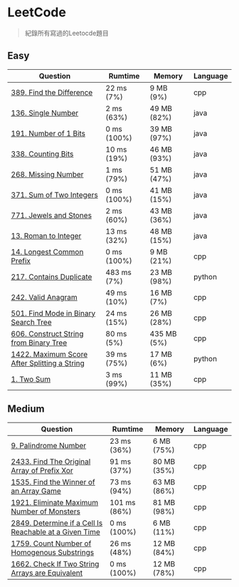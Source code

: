 # LeetCode
> 紀錄所有寫過的Leetocde題目

## Easy
| Question                                                                                                                          | Rumtime     | Memory      | Language |
|-----------------------------------------------------------------------------------------------------------------------------------|-------------|-------------|----------|
| [389. Find the Difference](https://leetcode.com/problems/find-the-difference/)                                                    | 22 ms (7%)  | 9 MB (9%)   | cpp      |
| [136. Single Number](https://leetcode.com/problems/single-number/)                                                                | 2 ms (63%)  | 49 MB (82%) | java     |
| [191. Number of 1 Bits](https://leetcode.com/problems/number-of-1-bits/)                                                          | 0 ms (100%) | 39 MB (97%) | java     |
| [338. Counting Bits](https://leetcode.com/problems/counting-bits/)                                                                | 10 ms (19%) | 46 MB (93%) | java     |
| [268. Missing Number](https://leetcode.com/problems/missing-number/)                                                              | 1 ms (79%)  | 51 MB (47%) | java     |
| [371. Sum of Two Integers](https://leetcode.com/problems/sum-of-two-integers/)                                                    | 0 ms (100%) | 41 MB (15%) | java     |
| [771. Jewels and Stones](https://leetcode.com/problems/jewels-and-stones/)                                                        | 2 ms (60%)  | 43 MB (36%) | java     |
| [13. Roman to Integer](https://leetcode.com/problems/roman-to-integer/)                                                           | 13 ms (32%) | 48 MB (15%) | java     |
| [14. Longest Common Prefix](https://leetcode.com/problems/longest-common-prefix/description/)                                     | 0 ms (100%) | 9 MB (21%)  | cpp      |
| [217. Contains Duplicate](https://leetcode.com/problems/contains-duplicate/description/)                                          | 483 ms (7%) | 23 MB (98%) | python   |
| [242. Valid Anagram](https://leetcode.com/problems/valid-anagram/description/)                                                    | 49 ms (10%) | 16 MB (7%)  | cpp      |
| [501. Find Mode in Binary Search Tree](https://leetcode.com/problems/find-mode-in-binary-search-tree/description/)                | 24 ms (15%) | 26 MB (28%) | cpp      |
| [606. Construct String from Binary Tree](https://leetcode.com/problems/construct-string-from-binary-tree/description/)            | 80 ms (5%)  | 435 MB (5%) | cpp      |
| [1422. Maximum Score After Splitting a String](https://leetcode.com/problems/maximum-score-after-splitting-a-string/description/) | 39 ms (75%) | 17 MB (6%)  | python   |
| [1. Two Sum](https://leetcode.com/problems/two-sum/description/)                                                                  | 3 ms (99%)  | 11 MB (35%) | cpp      |

## Medium
| Question                                                                                                                                                                | Rumtime      | Memory      | Language |
|-------------------------------------------------------------------------------------------------------------------------------------------------------------------------|--------------|-------------|----------|
| [9. Palindrome Number](https://leetcode.com/problems/palindrome-number/)                                                                                                | 23 ms (36%)  | 6 MB (75%)  | cpp      |
| [2433. Find The Original Array of Prefix Xor](https://leetcode.com/problems/find-the-original-array-of-prefix-xor/submissions/?envType=daily-question&envId=2023-10-31) | 91 ms (37%)  | 80 MB (35%) | cpp      |
| [1535. Find the Winner of an Array Game](https://leetcode.com/problems/find-the-winner-of-an-array-game/description)                                                    | 73 ms (94%)  | 63 MB (86%) | cpp      |
| [1921. Eliminate Maximum Number of Monsters](https://leetcode.com/problems/eliminate-maximum-number-of-monsters/description)                                            | 101 ms (86%) | 81 MB (98%) | cpp      |
| [2849. Determine if a Cell Is Reachable at a Given Time](https://leetcode.com/problems/determine-if-a-cell-is-reachable-at-a-given-time/)                               | 0 ms (100%)  | 6 MB (11%)  | cpp      |
| [1759. Count Number of Homogenous Substrings](https://leetcode.com/problems/count-number-of-homogenous-substrings/description)                                          | 26 ms (48%)  | 12 MB (84%) | cpp      |
| [1662. Check If Two String Arrays are Equivalent](https://leetcode.com/problems/check-if-two-string-arrays-are-equivalent/description/)                                 | 0 ms (100%)  | 12 MB (78%) | cpp      |
